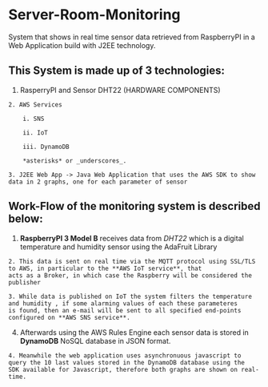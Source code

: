 # Server-Room-Monitoring
System that shows in real time sensor data retrieved from RaspberryPI in a Web Application build with J2EE technology.

## This System is made up of 3 technologies:

  1. RasperryPI and Sensor DHT22 (HARDWARE COMPONENTS)
 
	2. AWS Services 
  
        i. SNS
        
        ii. IoT
        
        iii. DynamoDB
        
        *asterisks* or _underscores_.
  
	3. J2EE Web App -> Java Web Application that uses the AWS SDK to show data in 2 graphs, one for each parameter of sensor

## Work-Flow of the monitoring system is described below:


  1. **RaspberryPI 3 Model B** receives data from *DHT22* which is a digital temperature and humidity sensor using the AdaFruit Library
  
	2. This data is sent on real time via the MQTT protocol using SSL/TLS to AWS, in particular to the **AWS IoT service**, that
	acts as a Broker, in which case the Raspberry will be considered the publisher
  
	3. While data is published on IoT the system filters the temperature and humidity , if some alarming values of each these parameteres
	is found, then an e-mail will be sent to all specified end-points configured on **AWS SNS service**.
  
  4. Afterwards using the AWS Rules Engine each sensor data is stored in **DynamoDB** NoSQL database in JSON format.
  
	4. Meanwhile the web application uses asynchronuous javascript to query the 10 last values stored in the DynamoDB database using the
	SDK available for Javascript, therefore both graphs are shown on real-time. 
	
	
	
	
